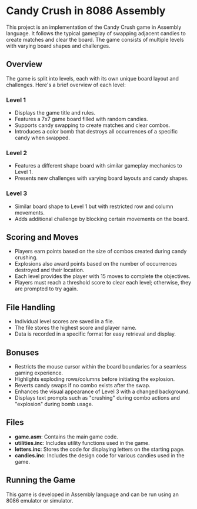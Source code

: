 # Candy Crush in 8086 Assembly

This project is an implementation of the Candy Crush game in Assembly language. It follows the typical gameplay of swapping adjacent candies to create matches and clear the board. The game consists of multiple levels with varying board shapes and challenges.

## Overview

The game is split into levels, each with its own unique board layout and challenges. Here's a brief overview of each level:

### Level 1
- Displays the game title and rules.
- Features a 7x7 game board filled with random candies.
- Supports candy swapping to create matches and clear combos.
- Introduces a color bomb that destroys all occurrences of a specific candy when swapped.

### Level 2
- Features a different shape board with similar gameplay mechanics to Level 1.
- Presents new challenges with varying board layouts and candy shapes.

### Level 3
- Similar board shape to Level 1 but with restricted row and column movements.
- Adds additional challenge by blocking certain movements on the board.

## Scoring and Moves

- Players earn points based on the size of combos created during candy crushing.
- Explosions also award points based on the number of occurrences destroyed and their location.
- Each level provides the player with 15 moves to complete the objectives.
- Players must reach a threshold score to clear each level; otherwise, they are prompted to try again.

## File Handling

- Individual level scores are saved in a file.
- The file stores the highest score and player name.
- Data is recorded in a specific format for easy retrieval and display.

## Bonuses

- Restricts the mouse cursor within the board boundaries for a seamless gaming experience.
- Highlights exploding rows/columns before initiating the explosion.
- Reverts candy swaps if no combo exists after the swap.
- Enhances the visual appearance of Level 3 with a changed background.
- Displays text prompts such as "crushing" during combo actions and "explosion" during bomb usage.

## Files

- **game.asm**: Contains the main game code.
- **utilities.inc**: Includes utility functions used in the game.
- **letters.inc**: Stores the code for displaying letters on the starting page.
- **candies.inc**: Includes the design code for various candies used in the game.

## Running the Game

This game is developed in Assembly language and can be run using an 8086 emulator or simulator.

